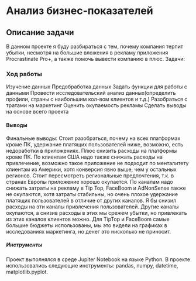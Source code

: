 <div id-"header" align-"center">
<h1>Анализ бизнес-показателей</h1> 

<div id-"header" align-"center">
<h2>Описание задачи</h2> 
<p2>В данном проекте я буду разбираться с тем, почему компания терпит убытки, несмотря на большие вложения в рекламу приложения Procrastinate Pro+, а также помочь вывести компанию в плюс. Задачи:</p2> 

<div id-"header" align-"center">
<h3>Ход работы</h3> 
<p3> Изучение данных
     Предобработка данных
     Задать функции для работы с данными
     Провести исследовательский анализ данных(определить профили, страны с наибольшим кол-вом клиентов и т.д.)
     Разобраться с тратами на маркетинг
     Оценить окупаемость рекламы
     Сделать выводы на основе всего проекта</p3> 


<div id-"header" align-"center">
<h4>Выводы</h4> 
<p6> Финальные выводы:
Стоит разобраться, почему на всех платформах кроме ПК, удержание платящих пользователей ниже, возможно, есть недоработки в приложениях. Плюс снизить расходы на платформы кроме ПК.
По клиентам США надо также снижать расходы на привлечение, возможно такое приложение не подходит по менталитету клиентам из Америки, хотя конверсия явно выше, чем у остальных регионов. Стоит пересмотреть региональные предпочтения, т.к. в странах Европы приложение хорошо окупается.
По каналам надо снижать затраты на рекламу в Tip Top, FaceBoom и AdNonSense также не окупаются, хотя затраты стабильны, но очень плохое удержание платящих пользователей в отличие от других каналов. Я бы снизил расходы на эти каналы привлечения пользователей. Другие каналы окупаются, а снизив расходы в этих мы срежем убытки, но привлекать из этих каналов клиентов можно. Для TipTop и FaceBoom самые большие бюджеты использованы, мы это видели на графиках в исследованиях маркетинга, но денег это нисколько не приносит.</p6> 

<div id-"header" align-"center">
<h5>Инструменты</h5>
<p7> Проект выполнялся в среде Jupiter Notebook на языке Python. В проекте использовались следующие инструменты: pandas, numpy, datetime, matplotlib.pyplot.
</p7>  

</div>  
